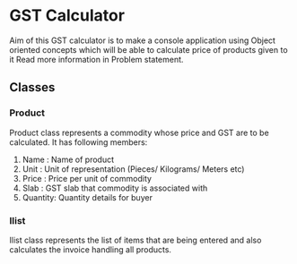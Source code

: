 
# GST Calculator
Aim of this GST calculator is to make a console application using Object oriented concepts which will be able to calculate price of products given to it Read more information in Problem statement.

## Classes

### Product
Product class represents a commodity whose price and GST are to be calculated. It has following members:
1. Name : Name of product
2. Unit : Unit of representation (Pieces/ Kilograms/ Meters etc)
3. Price : Price per unit of commodity
4. Slab : GST slab that commodity is associated with
5. Quantity: Quantity details for buyer

### Ilist
Ilist class represents the list of items that are being entered and also calculates the invoice handling all products.